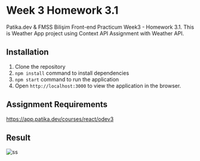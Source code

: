 #  Week 3 Homework 3.1

Patika.dev &amp; FMSS Bilişim Front-end Practicum Week3 - Homework 3.1. This is Weather App project using Context API Assignment with Weather API.
## Installation
1. Clone the repository
2. `npm install` command to install dependencies
3. `npm start` command to run the application
4. Open `http://localhost:3000` to view the 
application in the browser.


## Assignment Requirements
https://app.patika.dev/courses/react/odev3

## Result
![ss](src/assets/ss.png)